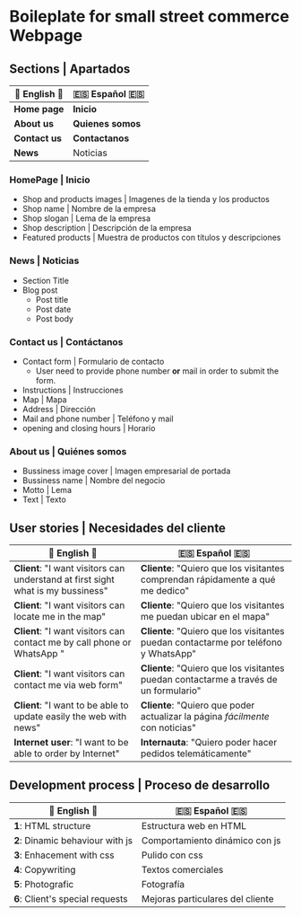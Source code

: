 # Boileplate for small street commerce Webpage

## Sections | Apartados

| 🏴󠁧󠁢󠁥󠁮󠁧󠁿 English 🏴󠁧󠁢󠁥󠁮󠁧󠁿 | 🇪🇸 Español 🇪🇸 |
| ---- | ---- |
|**Home page** | **Inicio**
| **About us** | **Quienes somos**
| **Contact us** | **Contactanos**
| **News** | Noticias

### HomePage | Inicio

- Shop and products images | Imagenes de la tienda y los productos
- Shop name | Nombre de la empresa
- Shop slogan | Lema de la empresa
- Shop description | Descripción de la empresa
- Featured products | Muestra de productos con títulos y descripciones

### News | Noticias

- Section Title
- Blog post
  - Post title
  - Post date
  - Post body

### Contact us | Contáctanos

- Contact form | Formulario de contacto
  - User need to provide phone number **or** mail in order to submit the form.
- Instructions | Instrucciones
- Map | Mapa
- Address | Dirección
- Mail and phone number | Teléfono y mail
- opening and closing hours | Horario

### About us | Quiénes somos

- Bussiness image cover | Imagen empresarial de portada
- Bussiness name  | Nombre del negocio
- Motto | Lema
- Text | Texto

## User stories | Necesidades del cliente

| 🏴󠁧󠁢󠁥󠁮󠁧󠁿 English 🏴󠁧󠁢󠁥󠁮󠁧󠁿 | 🇪🇸 Español 🇪🇸 |
| ---- | ---- |
|**Client**: "I want visitors can understand at first sight what is my bussiness"  | **Cliente**: "Quiero que los visitantes comprendan rápidamente a qué me dedico"
|**Client**: "I want visitors can locate me in the map"  | **Cliente**: "Quiero que los visitantes me puedan ubicar en el mapa"
|**Client**: "I want visitors can contact me by call phone or WhatsApp "  | **Cliente**: "Quiero que los visitantes puedan contactarme por teléfono y WhatsApp"
|**Client**: "I want visitors can contact me via web form"  | **Cliente**: "Quiero que los visitantes puedan contactarme a través de un formulario"
|**Client**: "I want to be able to update easily the web with news"  | **Cliente**: "Quiero que poder actualizar la página *fácilmente* con noticias"
| **Internet user**: "I want to be able to order by Internet" | **Internauta**: "Quiero poder hacer pedidos telemáticamente"

## Development process | Proceso de desarrollo

| 🏴󠁧󠁢󠁥󠁮󠁧󠁿 English 🏴󠁧󠁢󠁥󠁮󠁧󠁿 | 🇪🇸 Español 🇪🇸 |
| ---- | ---- |
|**1**: HTML structure  | Estructura web en HTML
|**2**: Dinamic behaviour with js  | Comportamiento dinámico con js
|**3**: Enhacement with css  | Pulido con css
|**4**: Copywriting  | Textos comerciales
|**5**: Photografic  | Fotografía
| **6**: Client's special requests | Mejoras particulares del cliente
